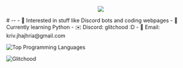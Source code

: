 <p align="center">
  <img src="https://readme-typing-svg.demolab.com?font=Fira+Code&weight=600&size=30&duration=3000&pause=1500&color=719492&center=true&vCenter=true&repeat=true&random=false&width=435&lines=Hi+%F0%9F%91%8B%2C+I'm+Glitchood!" />
</p>
# --
- 👀 Interested in stuff like Discord bots and coding webpages
- 🌱 Currently learning Python
- ✉️ Discord: glitchood :D
- 📧 Email: kriv.jhajhria@gmail.com

![Top Programming Languages](https://github-readme-stats.vercel.app/api/top-langs/?username=Glitchood&layout=compact&theme=github_dark)

<img src="https://komarev.com/ghpvc/?username=Glitchood&style=for-the-badge" alt="Glitchood" />
